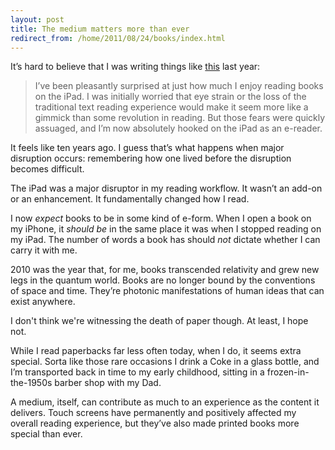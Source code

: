 ```yaml
---
layout: post
title: The medium matters more than ever
redirect_from: /home/2011/08/24/books/index.html
---
```

<p>It’s hard to believe that I was writing things like <a href="http://www.practicallyefficient.com/2010/06/10/my-take-on-the-ipad-as-an-e-reader-ibooks-and-kindle/">this</a> last year:</p>
<blockquote>
<p>I’ve been pleasantly surprised at just how much I enjoy reading books on the iPad. I was initially worried that eye strain or the loss of the traditional text reading experience would make it seem more like a gimmick than some revolution in reading. But those fears were quickly assuaged, and I’m now absolutely hooked on the iPad as an e-reader.</p>
</blockquote>
<p>It feels like ten years ago. I guess that’s what happens when major disruption occurs: remembering how one lived before the disruption becomes difficult.</p>
<p>The iPad was a major disruptor in my reading workflow. It wasn’t an add-on or an enhancement. It fundamentally changed how I read.</p>
<p>I now <em>expect</em> books to be in some kind of e-form. When I open a book on my iPhone, it <em>should be</em> in the same place it was when I stopped reading on my iPad. The number of words a book has should <em>not</em> dictate whether I can carry it with me.</p>
<p>2010 was the year that, for me, books transcended relativity and grew new legs in the quantum world. Books are no longer bound by the conventions of space and time. They’re photonic manifestations of human ideas that can exist anywhere.</p>
<p>I don't think we're witnessing the death of paper though. At least, I hope not.</p>
<p>While I read paperbacks far less often today, when I do, it seems extra special. Sorta like those rare occasions I drink a Coke in a glass bottle, and I’m transported back in time to my early childhood, sitting in a frozen-in-the-1950s barber shop with my Dad.</p>
<p>A medium, itself, can contribute as much to an experience as the content it delivers. Touch screens have permanently and positively affected my overall reading experience, but they’ve also made printed books more special than ever.</p>
